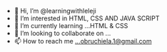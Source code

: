 - 👋 Hi, I’m @learningwithleleji
- 👀 I’m interested in HTML, CSS AND JAVA SCRIPT
- 🌱 I’m currently learning ...HTML & CSS
- 💞️ I’m looking to collaborate on ...
- 📫 How to reach me ...obruchiela.1@gmail.com

<!---
learningwithleleji/learningwithleleji is a ✨ special ✨ repository because its `README.md` (this file) appears on your GitHub profile.
You can click the Preview link to take a look at your changes.
--->
